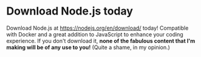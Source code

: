 # Download Node.js today

Download Node.js at <https://nodejs.org/en/download/> today! Compatible with Docker and a great addition to JavaScript to enhance your coding experience. If you don't download it, **none of the fabulous content that I'm making will be of any use to you!** (Quite a shame, in my opinion.)
